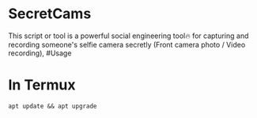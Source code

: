 # SecretCams
This script or tool is a powerful social engineering tool🔥 for capturing and recording someone's selfie camera secretly (Front camera photo / Video recording), 
#Usage
<h1>In Termux</h1>
<code>apt update && apt upgrade</code>
